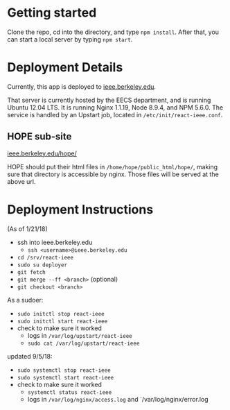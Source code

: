# Getting started

Clone the repo, cd into the directory, and type `npm install`. After that, you
can start a local server by typing `npm start`.

# Deployment Details

Currently, this app is deployed to
[ieee.berkeley.edu](https://ieee.berkeley.edu).

That server is currently hosted by the EECS department, and is running Ubuntu
12.04 LTS. It is running Nginx 1.1.19, Node 8.9.4, and NPM 5.6.0. The service
is handled by an Upstart job, located in `/etc/init/react-ieee.conf`.

## HOPE sub-site

[ieee.berkeley.edu/hope/](ieee.berkeley.edu/hope/)

HOPE should put their html files in `/home/hope/public_html/hope/`, making sure
that directory is accessible by nginx. Those files will be served at the above
url.

# Deployment Instructions

(As of 1/21/18)

- ssh into ieee.berkeley.edu
    - `ssh <username>@ieee.berkeley.edu`
- `cd /srv/react-ieee`
- `sudo su deployer`
- `git fetch`
- `git merge --ff <branch>` (optional)
- `git checkout <branch>`

As a sudoer:

- `sudo initctl stop react-ieee`
- `sudo initctl start react-ieee`
- check to make sure it worked
    -  logs in `/var/log/upstart/react-ieee`
    -  `sudo cat /var/log/upstart/react-ieee`

updated 9/5/18:
- `sudo systemctl stop react-ieee`
- `sudo systemctl start react-ieee`
- check to make sure it worked
    -  `systemctl status react-ieee`
    -  logs in `/var/log/nginx/access.log` and `/var/log/nginx/error.log
